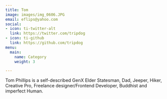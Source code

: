 ```yaml
---
title: Tom
image: images/img_0606.JPG
email: eflips@yahoo.com
social:
- icon: ti-twitter-alt
  link: https://twitter.com/tripdog
- icon: ti-github
  link: https://github.com/tripdog
menu:
  main:
    name: Category
    weight: 3

---
```

Tom Phillips is a self-described GenX Elder Statesman, Dad, Jeeper, Hiker, Creative Pro, Freelance designer/Frontend Developer, Buddhist and imperfect Human.